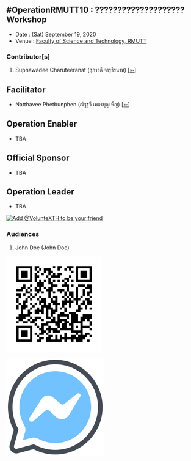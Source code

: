 ## #OperationRMUTT10 : ???????????????????? Workshop

+ Date : (Sat) September 19, 2020
+ Venue : [Faculty of Science and Technology, RMUTT](http://www.sci.rmutt.ac.th/)

### Contributor[s]
1. Suphawadee Charuteeranat (สุภาวดี จารุธีรนาท) [[➳](https://www.facebook.com/thdeemiss03)]

## Facilitator
+ Natthavee Phetbunphen (ณัฐฐวี เพชรบุญเพ็ญ) [[➳](https://www.facebook.com/P.Phetbunphen)]

## Operation Enabler
+ TBA

## Official Sponsor
+ TBA

## Operation Leader
+ TBA

[![](https://scdn.line-apps.com/n/line_add_friends/btn/en.png "Add @VolunteXTH to be your friend")](https://lin.ee/cnIgUj4)

### Audiences

1. John Doe (John Doe)

[![](/@VolunteXTH.png "Add @VolunteXTH to be your friend")](https://lin.ee/cnIgUj4)

[![](/fb-m.png "Talk to us via FB messenger")](https://m.me/VolunteXTH)